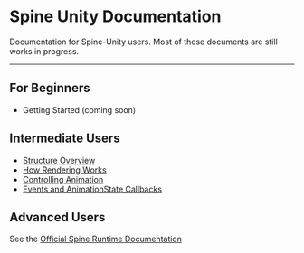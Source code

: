 # Spine Unity Documentation
Documentation for Spine-Unity users.
Most of these documents are still works in progress.

----------

## For Beginners
- Getting Started (coming soon)

## Intermediate Users
- [Structure Overview](https://github.com/pharan/spine-unity-docs/blob/master/Structure%20Overview.md)
- [How Rendering Works](https://github.com/pharan/spine-unity-docs/blob/master/Rendering.md)
- [Controlling Animation](https://github.com/pharan/spine-unity-docs/blob/master/Animation.md)
- [Events and AnimationState Callbacks](https://github.com/pharan/spine-unity-docs/blob/master/Events.md)

## Advanced Users
See the [Official Spine Runtime Documentation](http://esotericsoftware.com/spine-using-runtimes)